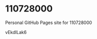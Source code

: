 # 110728000
Personal GitHub Pages site for 110728000























































vEkdILak6
